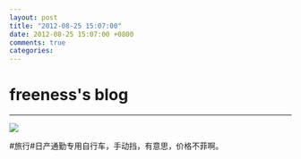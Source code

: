 ```yaml
---
layout: post
title: "2012-08-25 15:07:00"
date: 2012-08-25 15:07:00 +0800
comments: true
categories: 
---
```


# freeness's blog

----------

![](http://okqmqrbgo.bkt.clouddn.com/201208251507001.jpg)

>
\#旅行\#日产通勤专用自行车，手动挡，有意思，价格不菲啊。